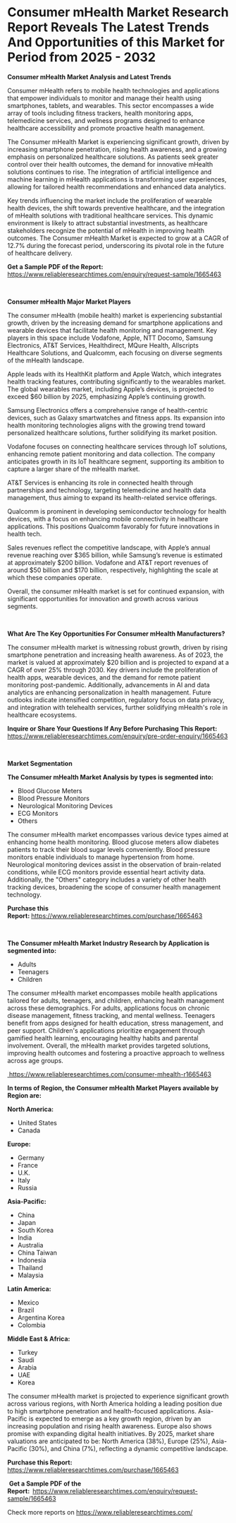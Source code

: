 <p><h1>Consumer mHealth Market Research Report Reveals The Latest Trends And Opportunities of this Market for Period from 2025 - 2032</h1></p><p><strong>Consumer mHealth Market Analysis and Latest Trends</strong></p>
<p><p>Consumer mHealth refers to mobile health technologies and applications that empower individuals to monitor and manage their health using smartphones, tablets, and wearables. This sector encompasses a wide array of tools including fitness trackers, health monitoring apps, telemedicine services, and wellness programs designed to enhance healthcare accessibility and promote proactive health management.</p><p>The Consumer mHealth Market is experiencing significant growth, driven by increasing smartphone penetration, rising health awareness, and a growing emphasis on personalized healthcare solutions. As patients seek greater control over their health outcomes, the demand for innovative mHealth solutions continues to rise. The integration of artificial intelligence and machine learning in mHealth applications is transforming user experiences, allowing for tailored health recommendations and enhanced data analytics.</p><p>Key trends influencing the market include the proliferation of wearable health devices, the shift towards preventive healthcare, and the integration of mHealth solutions with traditional healthcare services. This dynamic environment is likely to attract substantial investments, as healthcare stakeholders recognize the potential of mHealth in improving health outcomes. The Consumer mHealth Market is expected to grow at a CAGR of 12.7% during the forecast period, underscoring its pivotal role in the future of healthcare delivery.</p></p>
<p><strong>Get a Sample PDF of the Report:&nbsp;</strong> <a href="https://www.reliableresearchtimes.com/enquiry/request-sample/1665463?utm_campaign=2006&utm_medium=2&utm_source=Github&utm_content=ia&utm_term=03032025&utm_id=consumer-mhealth">https://www.reliableresearchtimes.com/enquiry/request-sample/1665463</a></p>
<p>&nbsp;</p>
<p><strong>Consumer mHealth Major Market Players</strong></p>
<p><p>The consumer mHealth (mobile health) market is experiencing substantial growth, driven by the increasing demand for smartphone applications and wearable devices that facilitate health monitoring and management. Key players in this space include Vodafone, Apple, NTT Docomo, Samsung Electronics, AT&T Services, Healthdirect, MQure Health, Allscripts Healthcare Solutions, and Qualcomm, each focusing on diverse segments of the mHealth landscape.</p><p>Apple leads with its HealthKit platform and Apple Watch, which integrates health tracking features, contributing significantly to the wearables market. The global wearables market, including Apple’s devices, is projected to exceed $60 billion by 2025, emphasizing Apple’s continuing growth.</p><p>Samsung Electronics offers a comprehensive range of health-centric devices, such as Galaxy smartwatches and fitness apps. Its expansion into health monitoring technologies aligns with the growing trend toward personalized healthcare solutions, further solidifying its market position.</p><p>Vodafone focuses on connecting healthcare services through IoT solutions, enhancing remote patient monitoring and data collection. The company anticipates growth in its IoT healthcare segment, supporting its ambition to capture a larger share of the mHealth market.</p><p>AT&T Services is enhancing its role in connected health through partnerships and technology, targeting telemedicine and health data management, thus aiming to expand its health-related service offerings.</p><p>Qualcomm is prominent in developing semiconductor technology for health devices, with a focus on enhancing mobile connectivity in healthcare applications. This positions Qualcomm favorably for future innovations in health tech.</p><p>Sales revenues reflect the competitive landscape, with Apple’s annual revenue reaching over $365 billion, while Samsung’s revenue is estimated at approximately $200 billion. Vodafone and AT&T report revenues of around $50 billion and $170 billion, respectively, highlighting the scale at which these companies operate.</p><p>Overall, the consumer mHealth market is set for continued expansion, with significant opportunities for innovation and growth across various segments.</p></p>
<p>&nbsp;</p>
<p><strong>What Are The Key Opportunities For Consumer mHealth Manufacturers?</strong></p>
<p><p>The consumer mHealth market is witnessing robust growth, driven by rising smartphone penetration and increasing health awareness. As of 2023, the market is valued at approximately $20 billion and is projected to expand at a CAGR of over 25% through 2030. Key drivers include the proliferation of health apps, wearable devices, and the demand for remote patient monitoring post-pandemic. Additionally, advancements in AI and data analytics are enhancing personalization in health management. Future outlooks indicate intensified competition, regulatory focus on data privacy, and integration with telehealth services, further solidifying mHealth's role in healthcare ecosystems.</p></p>
<p><strong>Inquire or Share Your Questions If Any Before Purchasing This Report:</strong> <a href="https://www.reliableresearchtimes.com/enquiry/pre-order-enquiry/1665463?utm_campaign=2006&utm_medium=2&utm_source=Github&utm_content=ia&utm_term=03032025&utm_id=consumer-mhealth">https://www.reliableresearchtimes.com/enquiry/pre-order-enquiry/1665463</a></p>
<p>&nbsp;</p>
<p><strong>Market Segmentation</strong></p>
<p><strong>The Consumer mHealth Market Analysis by types is segmented into:</strong></p>
<p><ul><li>Blood Glucose Meters</li><li>Blood Pressure Monitors</li><li>Neurological Monitoring Devices</li><li>ECG Monitors</li><li>Others</li></ul></p>
<p><p>The consumer mHealth market encompasses various device types aimed at enhancing home health monitoring. Blood glucose meters allow diabetes patients to track their blood sugar levels conveniently. Blood pressure monitors enable individuals to manage hypertension from home. Neurological monitoring devices assist in the observation of brain-related conditions, while ECG monitors provide essential heart activity data. Additionally, the "Others" category includes a variety of other health tracking devices, broadening the scope of consumer health management technology.</p></p>
<p><strong>Purchase this Report:&nbsp;</strong><a href="https://www.reliableresearchtimes.com/purchase/1665463?utm_campaign=2006&utm_medium=2&utm_source=Github&utm_content=ia&utm_term=03032025&utm_id=consumer-mhealth">https://www.reliableresearchtimes.com/purchase/1665463</a></p>
<p>&nbsp;</p>
<p><strong>The Consumer mHealth Market Industry Research by Application is segmented into:</strong></p>
<p><ul><li>Adults</li><li>Teenagers</li><li>Children</li></ul></p>
<p><p>The consumer mHealth market encompasses mobile health applications tailored for adults, teenagers, and children, enhancing health management across these demographics. For adults, applications focus on chronic disease management, fitness tracking, and mental wellness. Teenagers benefit from apps designed for health education, stress management, and peer support. Children's applications prioritize engagement through gamified health learning, encouraging healthy habits and parental involvement. Overall, the mHealth market provides targeted solutions, improving health outcomes and fostering a proactive approach to wellness across age groups.</p></p>
<p><a href="https://www.reliableresearchtimes.com/consumer-mhealth-r1665463?utm_campaign=2006&utm_medium=2&utm_source=Github&utm_content=ia&utm_term=03032025&utm_id=consumer-mhealth">&nbsp;https://www.reliableresearchtimes.com/consumer-mhealth-r1665463</a></p>
<p><strong>In terms of Region, the Consumer mHealth Market Players available by Region are:</strong></p>
<p>
    <p> <strong> North America: </strong>
        <ul>
            <li>United States</li>
            <li>Canada</li>
        </ul>
        </p> 
    <p> <strong> Europe: </strong>
        <ul>
            <li>Germany</li>
            <li>France</li>
            <li>U.K.</li>
            <li>Italy</li>
            <li>Russia</li>
        </ul>
        </p> 
    <p> <strong> Asia-Pacific: </strong>
        <ul>
            <li>China</li>
            <li>Japan</li>
            <li>South Korea</li>
            <li>India</li>
            <li>Australia</li>
            <li>China Taiwan</li>
            <li>Indonesia</li>
            <li>Thailand</li>
            <li>Malaysia</li>
        </ul>
        </p> 
    <p> <strong> Latin America: </strong>
        <ul>
            <li>Mexico</li>
            <li>Brazil</li>
            <li>Argentina Korea</li>
            <li>Colombia</li>
        </ul>
        </p> 
    <p> <strong> Middle East & Africa: </strong>
        <ul>
            <li>Turkey</li>
            <li>Saudi</li>
            <li>Arabia</li>
            <li>UAE</li>
            <li>Korea</li>
        </ul>
    </p>
    </p>
<p><p>The consumer mHealth market is projected to experience significant growth across various regions, with North America holding a leading position due to high smartphone penetration and health-focused applications. Asia-Pacific is expected to emerge as a key growth region, driven by an increasing population and rising health awareness. Europe also shows promise with expanding digital health initiatives. By 2025, market share valuations are anticipated to be: North America (38%), Europe (25%), Asia-Pacific (30%), and China (7%), reflecting a dynamic competitive landscape.</p></p>
<p><strong>Purchase this Report: </strong><a href="https://www.reliableresearchtimes.com/purchase/1665463?utm_campaign=2006&utm_medium=2&utm_source=Github&utm_content=ia&utm_term=03032025&utm_id=consumer-mhealth">https://www.reliableresearchtimes.com/purchase/1665463</a></p>
<p>&nbsp;<strong>Get a Sample PDF of the Report:&nbsp;&nbsp;</strong><a href="https://www.reliableresearchtimes.com/enquiry/request-sample/1665463?utm_campaign=2006&utm_medium=2&utm_source=Github&utm_content=ia&utm_term=03032025&utm_id=consumer-mhealth">https://www.reliableresearchtimes.com/enquiry/request-sample/1665463</a></p>
<p><strong></strong></p>
<p>Check more reports on <a href="https://www.reliableresearchtimes.com/?utm_campaign=2006&utm_medium=2&utm_source=Github&utm_content=ia&utm_term=03032025&utm_id=consumer-mhealth">https://www.reliableresearchtimes.com/</a></p>